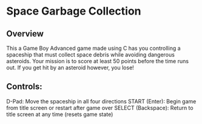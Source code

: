 # Space Garbage Collection 

## Overview
This a Game Boy Advanced game made using C has you controlling a spaceship that must collect space debris while avoiding dangerous asteroids. Your mission is to score at least 50 points before the time runs out. If you get hit by an asteroid however, you lose!


## Controls:
D-Pad: Move the spaceship in all four directions
START (Enter): Begin game from title screen or restart after game over
SELECT (Backspace): Return to title screen at any time (resets game state)
